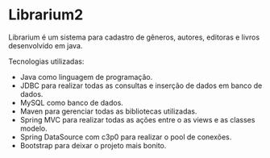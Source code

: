Librarium2
===========

Librarium é um sistema para cadastro de gêneros, autores, editoras e livros desenvolvido em java.

Tecnologias utilizadas:

* Java como linguagem de programação.
* JDBC para realizar todas as consultas e inserção de dados em banco de dados.
* MySQL como banco de dados.
* Maven para gerenciar todas as bibliotecas utilizadas.
* Spring MVC para realizar todas as ações entre o as views e as classes modelo.
* Spring DataSource com c3p0 para realizar o pool de conexões.
* Bootstrap para deixar o projeto mais bonito.
